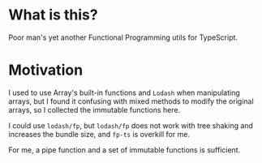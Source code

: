 # What is this?

Poor man's yet another Functional Programming utils for TypeScript.

# Motivation

I used to use Array's built-in functions and `Lodash` when manipulating arrays, but I found it confusing with mixed methods to modify the original arrays, so I collected the immutable functions here.

I could use `lodash/fp`, but `lodash/fp` does not work with tree shaking and increases the bundle size, and `fp-ts` is overkill for me.

For me, a pipe function and a set of immutable functions is sufficient.